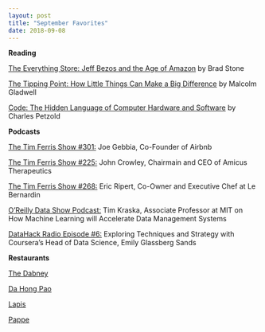 ```yaml
---
layout: post
title: "September Favorites"
date: 2018-09-08
---
```

<b>Reading</b>

<a href="https://www.goodreads.com/book/show/17660462-the-everything-store">The Everything Store: Jeff Bezos and the Age of Amazon</a> by Brad Stone
         
<a href="https://www.goodreads.com/book/show/2612.The_Tipping_Point">The Tipping Point: How Little Things Can Make a Big Difference</a> by Malcolm Gladwell
  
<a href="https://www.goodreads.com/book/show/44882.Code"> Code: The Hidden Language of Computer Hardware and Software</a> by Charles Petzold

<b>Podcasts</b>

<a href="https://tim.blog/2018/03/08/joe-gebbia-co-founder-of-airbnb/">The Tim Ferris Show #301:</a> Joe Gebbia, Co-Founder of Airbnb

<a href="https://tim.blog/2018/06/05/the-tim-ferriss-show-transcripts-john-crowley/"> The Tim Ferris Show #225:</a> John Crowley, Chairmain and CEO of Amicus Therapeutics

<a href="https://tim.blog/2017/09/29/eric-ripert/">The Tim Ferris Show #268:</a> Eric Ripert, Co-Owner and Executive Chef at Le Bernardin

<a href="https://www.oreilly.com/ideas/how-machine-learning-will-accelerate-data-management-systems"> O’Reilly Data Show Podcast:</a> Tim Kraska, Associate Professor at MIT on How Machine Learning will Accelerate Data Management Systems

<a href="https://www.analyticsvidhya.com/blog/2018/08/datahack-radio-episode-4-coursera-data-science-emily-glassberg-sands/"> DataHack Radio Episode #6:</a> Exploring Techniques and Strategy with Coursera’s Head of Data Science, Emily Glassberg Sands

<b>Restaurants</b>

<a href="https://thedabney.com/">The Dabney</a>

<a href="https://www.yelp.com/biz/da-hong-pao-washington">Da Hong Pao</a>

<a href="http://www.lapisdc.com/">Lapis</a>

<a href="http://pappedc.com/">Pappe</a>

